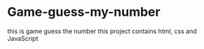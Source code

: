 # Game-guess-my-number

this is game guess the number
this project contains html, css and JavaScript
